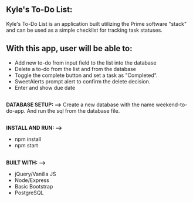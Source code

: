 ## Kyle's To-Do List:

Kyle's To-Do List is an application built utilizing the Prime software "stack" and can be used as a simple checklist for tracking task statuses.

## With this app, user will be able to:

* Add new to-do from input field to the list into the database
* Delete a to-do from the list and from the database
* Toggle the complete button and set a task as "Completed".
* SweetAlerts prompt alert to confirm the delete decision.
* Enter and show due date

## 

**DATABASE SETUP: -->**
Create a new database with the name weekend-to-do-app. And run the sql from the database file.
##

## 

**INSTALL AND RUN: -->**
- npm install
- npm start

## 

**BUILT WITH: -->**
- jQuery/Vanilla JS
- Node/Express
- Basic Bootstrap
- PostgreSQL